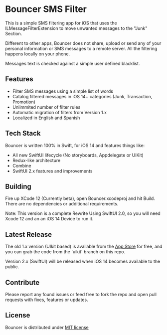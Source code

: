 Bouncer SMS Filter
=====================

This is a simple SMS filtering app for iOS that uses the ILMessageFilterExtension to move unwanted messages to the "Junk" Section.

Different to other apps, Bouncer does not share, upload or send any of your personal information or SMS messages to a remote server.   All the filtering happens locally on your phone.

Messages text is checked against a simple user defined blacklist.

Features
----------------------
* Filter SMS messages using a simple list of words
* Catalog filtered messages in iOS 14+ categories (Junk, Transaction, Promotion)
* Unlimmited number of filter rules
* Automatic migration of filters from Version 1.x
* Localized in English and Spanish


Tech Stack
----------------------
Bouncer is written 100% in Swift, for iOS 14 and features things like:

* All new SwiftUI lifecycle (No storyboards, Appdelegate or UIKit)
* Redux-like architecture
* Combine
* SwiftUI 2.x features and improvements


Building
----------------------

Fire up XCode 12 (Currently beta), open Bouncer.xcodeproj and hit Build.  There are no dependencies or additional requirements.

Note: This version is a complete Rewrite Using SwiftUI 2.0, so you will need Xcode 12 and an an iOS 14 Device to run it.

Latest Release
----------------------

The old 1.x version (UIkit based) is available from the [App Store](https://apps.apple.com/us/app/bouncer-sms-block-list/id1457476313) for free, and you can grab the code from the 'uikit' branch on this repo.

Version 2.x (SwiftUI) will be released when iOS 14 becomes available to the public.


Contribute
----------------------

Please report any found issues or feed free to fork the repo and open pull requests with fixes, features or updates.

License
----------------------

Bouncer is distributed under [MIT license](https://github.com/afterxleep/Bouncer/blob/master/LICENSE)

